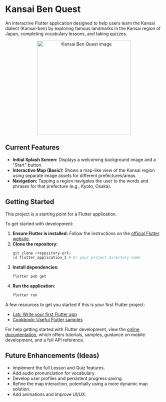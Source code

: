 # Kansai Ben Quest

An interactive Flutter application designed to help users learn the Kansai dialect (Kansai-ben) by exploring famous landmarks in the Kansai region of Japan, completing vocabulary lessons, and taking quizzes.
<p align="center">  <!-- Optional: align="center" or align="left" -->
  <img src="https://github.com/user-attachments/assets/d66a4a42-6b93-4eb8-a003-904de4cb730e" alt="Kansai Ben Quest image" width="300">
</p>

## Current Features

*   **Initial Splash Screen:** Displays a welcoming background image and a "Start" button.
*   **Interactive Map (Basic):** Shows a map-like view of the Kansai region using separate image assets for different prefectures/areas.
*   **Navigation:** Tapping a region navigates the user to the words and phrases for that prefecture (e.g., Kyoto, Osaka).

## Getting Started

This project is a starting point for a Flutter application.

To get started with development:

1.  **Ensure Flutter is installed:** Follow the instructions on the [official Flutter website](https://flutter.dev/docs/get-started/install).
2.  **Clone the repository:**
    ```bash
    git clone <repository-url>
    cd flutter_application_1 # Or your project directory name
    ```
3.  **Install dependencies:**
    ```bash
    flutter pub get
    ```
4.  **Run the application:**
    ```bash
    flutter run
    ```

A few resources to get you started if this is your first Flutter project:

-   [Lab: Write your first Flutter app](https://docs.flutter.dev/get-started/codelab)
-   [Cookbook: Useful Flutter samples](https://docs.flutter.dev/cookbook)

For help getting started with Flutter development, view the
[online documentation](https://docs.flutter.dev/), which offers tutorials,
samples, guidance on mobile development, and a full API reference.

## Future Enhancements (Ideas)

*   Implement the full Lesson and Quiz features.
*   Add audio pronunciation for vocabulary.
*   Develop user profiles and persistent progress saving.
*   Refine the map interaction, potentially using a more dynamic map solution.
*   Add animations and improve UI/UX.
